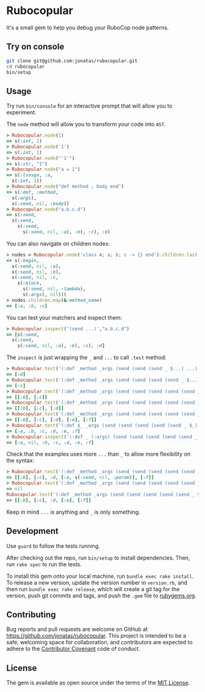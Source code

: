 # Rubocopular

It's a small gem to help you debug your RuboCop node patterns.


## Try on console

```bash
git clone git@github.com:jonatas/rubocopular.git
cd rubocopular
bin/setup
```

## Usage

Try run `bin/console` for an interactive prompt that will allow you to experiment.

The `node` method will allow you to transform your code into `AST`.

```ruby
> Rubocopular.node(1)
=> s(:int, 1)
> Rubocopular.node('1')
=> s(:int, 1)
> Rubocopular.node("'1'")
=> s(:str, "1")
> Rubocopular.node("a = 1")
=> s(:lvasgn, :a,
  s(:int, 1))
> Rubocopular.node("def method ; body end")
=> s(:def, :method,
  s(:args),
  s(:send, nil, :body))
> Rubocopular.node("a.b.c.d")
=> s(:send,
  s(:send,
    s(:send,
      s(:send, nil, :a), :b), :c), :d)
```

You can also navigate on children nodes:

```ruby
> nodes = Rubocopular.node('class A; a; b; c -> {} end').children.last
=> s(:begin,
  s(:send, nil, :a),
  s(:send, nil, :b),
  s(:send, nil, :c,
    s(:block,
      s(:send, nil, :lambda),
      s(:args), nil)))
> nodes.children.map(&:method_name)
=> [:a, :b, :c]
```

You can test your matchers and inspect them:

```ruby
> Rubocopular.inspect('(send ...)',"a.b.c.d")
=> [s(:send,
  s(:send,
    s(:send, nil, :a), :b), :c), :d]
```

The `inspect` is just wrapping the `_` and `...` to call `.test` method:

```ruby
> Rubocopular.test('(:def _method _args (send (send (send _ $...) ...) ... ) )', 'def a; b.c.d.e.f end')
=> [:d]
> Rubocopular.test('(:def _method _args (send (send (send (send _ $...) ...) ...) ... ) )', 'def a; b.c.d.e.f end')
=> [:c]
> Rubocopular.test('(:def _method _args (send (send (send (send (send _ $...) $...) ...) ...) ... ) )', 'def a; b.c.d.e.f end')
=> [[:b], [:c]]
> Rubocopular.test('(:def _method _args (send (send (send (send (send _ $...) $...) $...) ...) ... ) )', 'def a; b.c.d.e.f end')
=> [[:b], [:c], [:d]]
> Rubocopular.test('(:def _method _args (send (send (send (send (send _ $...) $...) $...) $...) $... ) )', 'def a; b.c.d.e.f end')
=> [[:b], [:c], [:d], [:e], [:f]]
> Rubocopular.test('(:def $_ _args (send (send (send (send (send _ $_) $_) $_) $_) $_ ) )', 'def a; b.c.d.e.f end')
=> [:a, :b, :c, :d, :e, :f]
> Rubocopular.inspect('(:def _ (:args) (send (send (send (send (send _ _) _) _) _) _ ) )', 'def a; b.c.d.e.f end')
=> [:a, nil, :b, :c, :d, :e, :f]
```

Check that the examples uses more `...` than `_` to allow more flexibility on the syntax:

```ruby
> Rubocopular.test('(:def _method _args (send (send (send (send (send _ $...) $...) $_) $...) $... ) )', 'def a; b.c.d.e(param).f end')
=> [[:b], [:c], :d, [:e, s(:send, nil, :param)], [:f]]
> Rubocopular.test('(:def _method _args (send (send (send (send (send _ $...) $...) $_) $...) $... ) )', 'def a; b.c.d(param).e.f end')
=> nil
Rubocopular.test('(:def _method _args (send (send (send (send (send _ $...) $...) $_) $...) $... ) )', 'def a; b.c.d.e.f end')
=> [[:b], [:c], :d, [:e], [:f]]
```

Keep in mind `...` is anything and `_` is only something.

## Development

Use `guard` to follow the tests running. 

After checking out the repo, run `bin/setup` to install dependencies. Then, run `rake spec` to run the tests.

To install this gem onto your local machine, run `bundle exec rake install`. To release a new version, update the version number in `version.rb`, and then run `bundle exec rake release`, which will create a git tag for the version, push git commits and tags, and push the `.gem` file to [rubygems.org](https://rubygems.org).

## Contributing

Bug reports and pull requests are welcome on GitHub at https://github.com/jonatas/rubocopular. This project is intended to be a safe, welcoming space for collaboration, and contributors are expected to adhere to the [Contributor Covenant](http://contributor-covenant.org) code of conduct.

## License

The gem is available as open source under the terms of the [MIT License](http://opensource.org/licenses/MIT).

